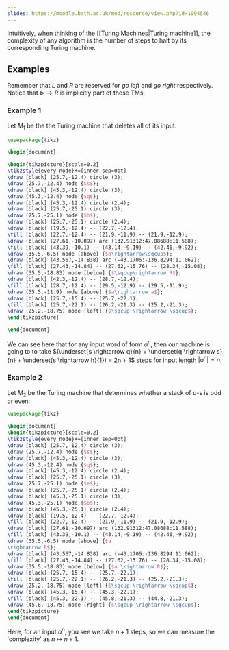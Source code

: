 ```yaml
---
slides: https://moodle.bath.ac.uk/mod/resource/view.php?id=1094546
---
```


Intuitively, when thinking of the [[Turing Machines|Turing machine]], the complexity of any algorithm is the number of steps to halt by its corresponding Turing machine.

## Examples
Remember that $L$ and $R$ are reserved for *go left* and *go right* respectively.
Notice that $\triangleright \rightarrow R$  is implicitly part of these TMs.
### Example 1
Let $M_1$ be the the Turing machine that deletes all of its input:

```tikz
\usepackage{tikz}

\begin{document}

\begin{tikzpicture}[scale=0.2]
\tikzstyle{every node}+=[inner sep=0pt]
\draw [black] (25.7,-12.4) circle (3);
\draw (25.7,-12.4) node {$s$};
\draw [black] (45.3,-12.4) circle (3);
\draw (45.3,-12.4) node {$q$};
\draw [black] (45.3,-12.4) circle (2.4);
\draw [black] (25.7,-25.1) circle (3);
\draw (25.7,-25.1) node {$h$};
\draw [black] (25.7,-25.1) circle (2.4);
\draw [black] (19.5,-12.4) -- (22.7,-12.4);
\fill [black] (22.7,-12.4) -- (21.9,-11.9) -- (21.9,-12.9);
\draw [black] (27.61,-10.097) arc (132.91312:47.08688:11.588);
\fill [black] (43.39,-10.1) -- (43.14,-9.19) -- (42.46,-9.92);
\draw (35.5,-6.5) node [above] {$a\rightarrow\sqcup$};
\draw [black] (43.567,-14.838) arc (-43.1706:-136.8294:11.062);
\fill [black] (27.43,-14.84) -- (27.62,-15.76) -- (28.34,-15.08);
\draw (35.5,-18.83) node [below] {$\sqcup\rightarrow R$};
\draw [black] (42.3,-12.4) -- (28.7,-12.4);
\fill [black] (28.7,-12.4) -- (29.5,-12.9) -- (29.5,-11.9);
\draw (35.5,-11.9) node [above] {$a\rightarrow a$};
\draw [black] (25.7,-15.4) -- (25.7,-22.1);
\fill [black] (25.7,-22.1) -- (26.2,-21.3) -- (25.2,-21.3);
\draw (25.2,-18.75) node [left] {$\sqcup \rightarrow \sqcup$};
\end{tikzpicture}

\end{document}
```
We can see here that for any input word of form $a^n$, then our machine is going to to take $(\underset{s \rightarrow q}{n} + \underset{q \rightarrow s}{n} + \underset{s \rightarrow h}{1}) = 2n + 1$ steps for input length $\big |a^n \big| = n$.

### Example 2
Let $M_2$ be the Turing machine that determines whether a stack of $a$-s is odd or even:
```tikz
\usepackage{tikz}

\begin{document}
\begin{tikzpicture}[scale=0.2]
\tikzstyle{every node}+=[inner sep=0pt]
\draw [black] (25.7,-12.4) circle (3);
\draw (25.7,-12.4) node {$s$};
\draw [black] (45.3,-12.4) circle (3);
\draw (45.3,-12.4) node {$q$};
\draw [black] (45.3,-12.4) circle (2.4);
\draw [black] (25.7,-25.1) circle (3);
\draw (25.7,-25.1) node {$e$};
\draw [black] (25.7,-25.1) circle (2.4);
\draw [black] (45.3,-25.1) circle (3);
\draw (45.3,-25.1) node {$o$};
\draw [black] (45.3,-25.1) circle (2.4);
\draw [black] (19.5,-12.4) -- (22.7,-12.4);
\fill [black] (22.7,-12.4) -- (21.9,-11.9) -- (21.9,-12.9);
\draw [black] (27.61,-10.097) arc (132.91312:47.08688:11.588);
\fill [black] (43.39,-10.1) -- (43.14,-9.19) -- (42.46,-9.92);
\draw (35.5,-6.5) node [above] {$a
\rightarrow R$};
\draw [black] (43.567,-14.838) arc (-43.1706:-136.8294:11.062);
\fill [black] (27.43,-14.84) -- (27.62,-15.76) -- (28.34,-15.08);
\draw (35.5,-18.83) node [below] {$a \rightarrow R$};
\draw [black] (25.7,-15.4) -- (25.7,-22.1);
\fill [black] (25.7,-22.1) -- (26.2,-21.3) -- (25.2,-21.3);
\draw (25.2,-18.75) node [left] {$\sqcup \rightarrow \sqcup$};
\draw [black] (45.3,-15.4) -- (45.3,-22.1);
\fill [black] (45.3,-22.1) -- (45.8,-21.3) -- (44.8,-21.3);
\draw (45.8,-18.75) node [right] {$\sqcup \rightarrow \sqcup$};
\end{tikzpicture}
\end{document}
```

Here, for an input $a^n$, you see we take $n+1$ steps, so we can measure the 'complexity' as $n \mapsto n+1$.
